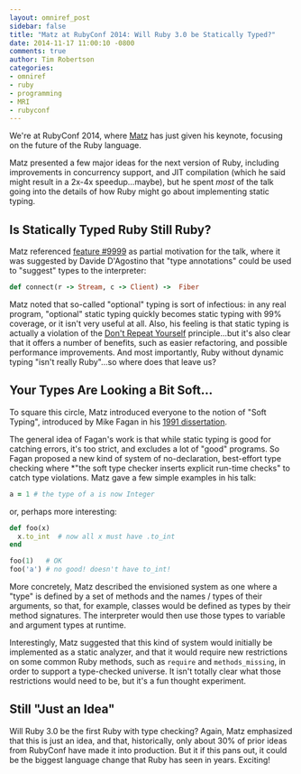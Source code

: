 ```yaml
---
layout: omniref_post
sidebar: false
title: "Matz at RubyConf 2014: Will Ruby 3.0 be Statically Typed?"
date: 2014-11-17 11:00:10 -0800
comments: true
author: Tim Robertson
categories: 
- omniref
- ruby
- programming
- MRI
- rubyconf
---
```


We're at RubyConf 2014, where [Matz](http://en.wikipedia.org/wiki/Yukihiro_Matsumoto) has 
just given his keynote, focusing on the future of the Ruby language. 

Matz presented a few major ideas for the next version of Ruby, including improvements in 
concurrency support, and JIT compilation (which he said might result in a 2x-4x speedup...maybe),
but he spent *most* of the talk going into the details of how Ruby might go about implementing
static typing.

## Is Statically Typed Ruby Still Ruby?

Matz referenced [feature #9999](https://bugs.ruby-lang.org/issues/9999) as partial motivation 
for the talk, where it was suggested by Davide D'Agostino that "type annotations" could be 
used to "suggest" types to the interpreter:

```ruby
def connect(r -> Stream, c -> Client) ->  Fiber
```

Matz noted that so-called "optional" typing is sort of infectious: in any real
program, "optional" static typing quickly becomes static typing with 99% coverage, or it isn't
very useful at all. Also, his feeling is that static typing is actually a violation
of the [Don't Repeat Yourself](http://en.wikipedia.org/wiki/Don't_repeat_yourself) 
principle...but it's also clear that it offers a number of benefits,
such as easier refactoring, and possible performance improvements.  And most importantly, Ruby 
without dynamic typing "isn't really Ruby"...so where does that leave us?

## Your Types Are Looking a Bit Soft...

To square this circle, Matz introduced everyone to the notion of "Soft Typing", introduced
by Mike Fagan in his [1991 dissertation](http://scholarship.rice.edu/handle/1911/16439).

The general idea of Fagan's work is that while static typing is good for catching errors,
it's too strict, and excludes a lot of "good" programs. So Fagan proposed a new kind of system
of no-declaration, best-effort type checking where *"the soft type checker inserts explicit 
run-time checks" to catch type violations.  Matz gave a few simple examples in his talk:

```ruby
a = 1 # the type of a is now Integer
```

or, perhaps more interesting:

```ruby
def foo(x)
  x.to_int  # now all x must have .to_int
end

foo(1)   # OK
foo('a') # no good! doesn't have to_int!
```

More concretely, Matz described the envisioned system as one where a "type" is defined
by a set of methods and the names / types of their arguments, so that, for example,
classes would be defined as types by their method signatures. The interpreter would then
use those types to variable and argument types at runtime.

Interestingly, Matz suggested that this kind of system would initially be implemented as
a static analyzer, and that it would require new restrictions
on some common Ruby methods, such as `require` and `methods_missing`, in order to 
support a type-checked universe. It isn't totally clear what those restrictions would
need to be, but it's a fun thought experiment.

## Still "Just an Idea"

Will Ruby 3.0 be the first Ruby with type checking? Again, Matz emphasized that 
this is just an idea, and that, historically, only about
30% of prior ideas from RubyConf have made it into production.  But it if this pans
out, it could be the biggest language change that Ruby has seen in years. Exciting!